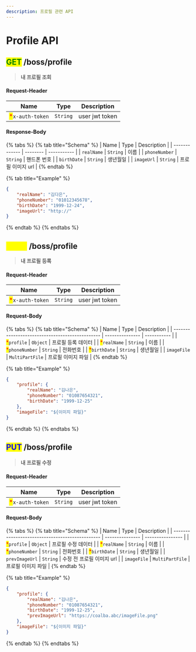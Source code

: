 ```yaml
---
description: 프로필 관련 API
---
```


# Profile API

## <mark style="color:green;">GET</mark> /boss/profile

> **내 프로필 조회**

#### Request-Header

| Name                                             | Type     | Description    |
| ------------------------------------------------ | -------- | -------------- |
| <mark style="color:red;">\*</mark>`x-auth-token` | `String` | user jwt token |

#### Response-Body

{% tabs %}
{% tab title="Schema" %}
| Name          | Type     | Description |
| ------------- | -------- | ----------- |
| `realName`    | `String` | 이름          |
| `phoneNumber` | `String` | 핸드폰 번호      |
| `birthDate`   | `String` | 생년월일        |
| `imageUrl`    | `String` | 프로필 이미지 url |
{% endtab %}

{% tab title="Example" %}
```json
{
    "realName": "김다은",
    "phoneNumber": "01012345678",
    "birthDate": "1999-12-24",
    "imageUrl": "http://"
}
```
{% endtab %}
{% endtabs %}





## <mark style="color:yellow;">POST</mark> /boss/profile

> **내 프로필 등록**

#### Request-Header

| Name                                             | Type     | Description    |
| ------------------------------------------------ | -------- | -------------- |
| <mark style="color:red;">\*</mark>`x-auth-token` | `String` | user jwt token |

#### Request-Body

{% tabs %}
{% tab title="Schema" %}
| Name                                            | Type            | Description |
| ----------------------------------------------- | --------------- | ----------- |
| <mark style="color:red;">\*</mark>`profile`     | `Object`        | 프로필 등록 데이터  |
| <mark style="color:red;">\*</mark>`realName`    | `String`        | 이름          |
| <mark style="color:red;">\*</mark>`phoneNumber` | `String`        | 전화번호        |
| <mark style="color:red;">\*</mark>`birthDate`   | `String`        | 생년월일        |
| `imageFile`                                     | `MultiPartFile` | 프로필 이미지 파일  |
{% endtab %}

{% tab title="Example" %}
```json
{
    "profile": {
        "realName": "김나은",
        "phoneNumber": "01087654321",
        "birthDate": "1999-12-25"
    },
    "imageFile": "${이미지 파일}"
}
```
{% endtab %}
{% endtabs %}





## <mark style="color:blue;">PUT</mark> /boss/profile

> #### 내 프로필 수정

#### Request-Header

| Name                                             | Type     | Description    |
| ------------------------------------------------ | -------- | -------------- |
| <mark style="color:red;">\*</mark>`x-auth-token` | `String` | user jwt token |

#### Request-Body

{% tabs %}
{% tab title="Schema" %}
| Name                                            | Type            | Description      |
| ----------------------------------------------- | --------------- | ---------------- |
| <mark style="color:red;">\*</mark>`profile`     | `Object`        | 프로필 수정 데이터       |
| <mark style="color:red;">\*</mark>`realName`    | `String`        | 이름               |
| <mark style="color:red;">\*</mark>`phoneNumber` | `String`        | 전화번호             |
| <mark style="color:red;">\*</mark>`birthDate`   | `String`        | 생년월일             |
| `prevImageUrl`                                  | `String`        | 수정 전 프로필 이미지 url |
| `imageFile`                                     | `MultiPartFile` | 프로필 이미지 파일       |
{% endtab %}

{% tab title="Example" %}
```json
{
    "profile": {
        "realName": "김나은",
        "phoneNumber": "01087654321",
        "birthDate": "1999-12-25",
        "prevImageUrl": "https://coalba.abc/imageFile.png"
    },
    "imageFile": "${이미지 파일}"
}
```
{% endtab %}
{% endtabs %}

